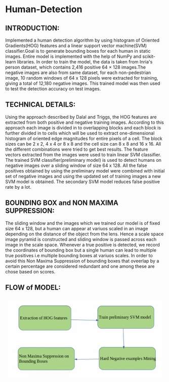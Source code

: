 # Human-Detection

## INTRODUCTION:
Implemented a human detection algorithm by using histogram of Oriented Gradients(HOG) features and a linear support vector machine(SVM) classifier.Goal is to generate bounding boxes for each human in static images. Entire model is implemented with the help of NumPy and scikit-learn libraries. In order to train the model, the data is taken from Inria's person dataset, which contains 2,416 positive 64 × 128 images.The negative images are also from same dataset, for each non-pedestrian image, 10 random windows of 64 x 128 pixels were extracted for training, giving a total of 12,180  negative images. This trained model was then used to test the detection accuracy on test images.

## TECHNICAL DETAILS:
Using the approach described by Dalal and Triggs, the HOG features are extracted from both positive and negative training images. According to this approach each image is divided in to overlapping blocks and each block is further divided in to cells which will be used to extract one-dimensional histogram of oriented edge magnitudes for entire pixels of a cell. The block sizes can be 2 x 2, 4 x 4 or 8 x 8 and the cell size can 8 x 8 and 16  x 16. All the different combinations were tried to get best results.
The feature vectors extracted from the images were used to train linear SVM classifier. The trained SVM classifier(preliminary model) is used to detect humans on negative images over a sliding window of size 64  x 128. All the false positives obtained by using the preliminary model were combined with initial set of negative images and using the updated set of training images a new SVM model is obtained. The secondary SVM model reduces false positive rate by a lot. 

## BOUNDING BOX and NON MAXIMA SUPPRESSION:
The sliding window and the images which we trained our model is of fixed size 64 x 128, but a human can appear at variuos scaled in an image depending on the distance of the object from the lens. Hence a scale space image pyramid is constructed and sliding window is passed across each image in the scale space. Whenever a true positive is detected, we record the coordinates of bounding box but a single human can lead to multiple true positives i.e multiple bounding boxes at variuos scales. In order to avoid this Non Maxima Suppression of bounding boxes that oveerlap by a certain percentage are considered redundant and one among these are chose based on scores.

## FLOW of MODEL:

![](HOG%20model.jpg)

